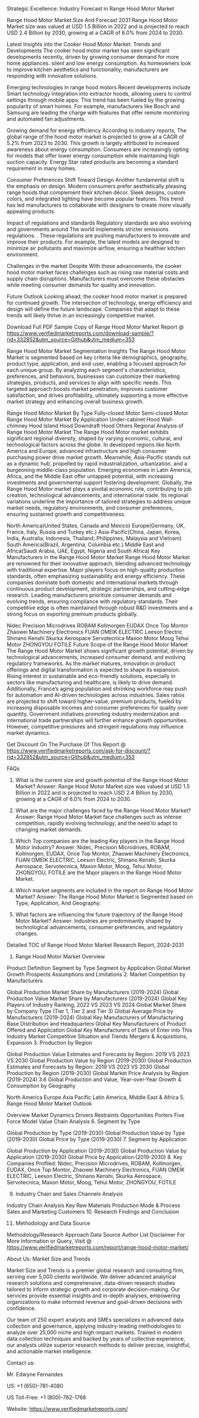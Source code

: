 Strategic Excellence: Industry Forecast in Range Hood Motor Market


Range Hood Motor Market Size And Forecast 2031
Range Hood Motor Market size was valued at USD 1.5 Billion in 2022 and is projected to reach USD 2.4 Billion by 2030, growing at a CAGR of 6.0% from 2024 to 2030.

Latest Insights into the Cooker Hood Motor Market: Trends and Developments
The cooker hood motor market has seen significant developments recently, driven by growing consumer demand for more home appliances. silent and low energy consumption. As homeowners look to improve kitchen aesthetics and functionality, manufacturers are responding with innovative solutions.

Emerging technologies in range hood motors
Recent developments include Smart technology integration into extractor hoods, allowing users to control settings through mobile apps. This trend has been fueled by the growing popularity of smart homes. For example, manufacturers like Bosch and Samsung are leading the charge with features that offer remote monitoring and automated fan adjustments.

Growing demand for energy efficiency
According to industry reports, The global range of the hood motor market is projected to grow at a CAGR of 5.2% from 2023 to 2030. This growth is largely attributed to increased awareness about energy consumption. Consumers are increasingly opting for models that offer lower energy consumption while maintaining high suction capacity. Energy Star rated products are becoming a standard requirement in many homes.

Consumer Preferences Shift Toward Design
Another fundamental shift is the emphasis on design. Modern consumers prefer aesthetically pleasing range hoods that complement their kitchen décor. Sleek designs, custom colors, and integrated lighting have become popular features. This trend has led manufacturers to collaborate with designers to create more visually appealing products.

Impact of regulations and standards
Regulatory standards are also evolving and governments around The world implements stricter emissions regulations. . These regulations are pushing manufacturers to innovate and improve their products. For example, the latest models are designed to minimize air pollutants and maximize airflow, ensuring a healthier kitchen environment.

Challenges in the market
Despite With these advancements, the cooker hood motor market faces challenges such as rising raw material costs and supply chain disruptions. Manufacturers must overcome these obstacles while meeting consumer demands for quality and innovation.

Future Outlook
Looking ahead, the cooker hood motor market is prepared for continued growth. The intersection of technology, energy efficiency and design will define the future landscape. Companies that adapt to these trends will likely thrive in an increasingly competitive market.

Download Full PDF Sample Copy of Range Hood Motor Market Report @ https://www.verifiedmarketreports.com/download-sample/?rid=332852&utm_source=Github&utm_medium=353

Range Hood Motor Market Segmentation Insights
The Range Hood Motor Market is segmented based on key criteria like demographics, geography, product type, application, and end-user, enabling a focused approach for each unique group. By analyzing each segment's characteristics, preferences, and behaviors, businesses can customize their marketing strategies, products, and services to align with specific needs. This targeted approach boosts market penetration, improves customer satisfaction, and drives profitability, ultimately supporting a more effective market strategy and enhancing overall business growth.

Range Hood Motor Market By Type
Fully-closed Motor
Semi-closed Motor
Range Hood Motor Market By Application
Under-cabinet Hood
Wall-chimney Hood
Island Hood
Downdraft Hood
Others
Regional Analysis of Range Hood Motor Market
The Range Hood Motor market exhibits significant regional diversity, shaped by varying economic, cultural, and technological factors across the globe. In developed regions like North America and Europe, advanced infrastructure and high consumer purchasing power drive market growth. Meanwhile, Asia-Pacific stands out as a dynamic hub, propelled by rapid industrialization, urbanization, and a burgeoning middle-class population. Emerging economies in Latin America, Africa, and the Middle East offer untapped potential, with increasing investments and governmental support fostering development. Globally, the Range Hood Motor market plays a pivotal economic role, contributing to job creation, technological advancements, and international trade. Its regional variations underline the importance of tailored strategies to address unique market needs, regulatory environments, and consumer preferences, ensuring sustained growth and competitiveness.

North America(United States, Canada and Mexico)
Europe(Germany, UK, France, Italy, Russia and Turkey etc.)
Asia-Pacific(China, Japan, Korea, India, Australia, Indonesia, Thailand, Philippines, Malaysia and Vietnam)
South America(Brazil, Argentina, Columbia etc.)
Middle East and Africa(Saudi Arabia, UAE, Egypt, Nigeria and South Africa)
Key Manufacturers in the Range Hood Motor Market
Range Hood Motor Market are renowned for their innovative approach, blending advanced technology with traditional expertise. Major players focus on high-quality production standards, often emphasizing sustainability and energy efficiency. These companies dominate both domestic and international markets through continuous product development, strategic partnerships, and cutting-edge research. Leading manufacturers prioritize consumer demands and evolving trends, ensuring compliance with regulatory standards. Their competitive edge is often maintained through robust R&D investments and a strong focus on exporting premium products globally.

Nidec
Precision Microdrives
ROBAM
Kollmorgen
EUDAX
Once Top Montor
Zhaowei Machinery Electronics
FUAN OMEIK ELECTRIC
Leeson Electric
Shinano Kenshi
Skurka Aerospace
Servotecnica
Maxon Motor
Moog
Tehui Motor
ZHONGYOU
FOTILE
Future Scope of the Range Hood Motor Market
The Range Hood Motor Market shows significant growth potential, driven by technological advancements, increased consumer demand, and evolving regulatory frameworks. As the market matures, innovation in product offerings and digital transformation is expected to shape its expansion. Rising interest in sustainable and eco-friendly solutions, especially in sectors like manufacturing and healthcare, is likely to drive demand. Additionally, France’s aging population and shrinking workforce may push for automation and AI-driven technologies across industries. Sales ratios are projected to shift toward higher-value, premium products, fueled by increasing disposable incomes and consumer preferences for quality over quantity. Government initiatives promoting industry modernization and international trade partnerships will further enhance growth opportunities. However, competitive pressures and stringent regulations may influence market dynamics.

Get Discount On The Purchase Of This Report @ https://www.verifiedmarketreports.com/ask-for-discount/?rid=332852&utm_source=Github&utm_medium=353

FAQs
1. What is the current size and growth potential of the Range Hood Motor Market?
Answer: Range Hood Motor Market size was valued at USD 1.5 Billion in 2022 and is projected to reach USD 2.4 Billion by 2030, growing at a CAGR of 6.0% from 2024 to 2030.

2. What are the major challenges faced by the Range Hood Motor Market?
Answer: Range Hood Motor Market face challenges such as intense competition, rapidly evolving technology, and the need to adapt to changing market demands.

3. Which Top companies are the leading Key players in the Range Hood Motor Industry?
Answer: Nidec, Precision Microdrives, ROBAM, Kollmorgen, EUDAX, Once Top Montor, Zhaowei Machinery Electronics, FUAN OMEIK ELECTRIC, Leeson Electric, Shinano Kenshi, Skurka Aerospace, Servotecnica, Maxon Motor, Moog, Tehui Motor, ZHONGYOU, FOTILE are the Major players in the Range Hood Motor Market.

4. Which market segments are included in the report on Range Hood Motor Market?
Answer: The Range Hood Motor Market is Segmented based on Type, Application, And Geography.

5. What factors are influencing the future trajectory of the Range Hood Motor Market?
Answer: Industries are predominantly shaped by technological advancements, consumer preferences, and regulatory changes.

Detailed TOC of Range Hood Motor Market Research Report, 2024-2031
1. Range Hood Motor Market Overview

Product Definition
Segment by Type
Segment by Application
Global Market Growth Prospects
Assumptions and Limitations
2. Market Competition by Manufacturers

Global Production Market Share by Manufacturers (2019-2024)
Global Production Value Market Share by Manufacturers (2019-2024)
Global Key Players of Industry Ranking, 2022 VS 2023 VS 2024
Global Market Share by Company Type (Tier 1, Tier 2 and Tier 3)
Global Average Price by Manufacturers (2019-2024)
Global Key Manufacturers of Manufacturing Base Distribution and Headquarters
Global Key Manufacturers of Product Offered and Application
Global Key Manufacturers of Date of Enter into This Industry
Market Competitive Situation and Trends
Mergers & Acquisitions, Expansion
3. Production by Region

Global Production Value Estimates and Forecasts by Region: 2019 VS 2023 VS 2030
Global Production Value by Region (2019-2030)
Global Production Estimates and Forecasts by Region: 2019 VS 2023 VS 2030
Global Production by Region (2019-2030)
Global Market Price Analysis by Region (2019-2024) 3.6 Global Production and Value, Year-over-Year Growth
4. Consumption by Geography

North America
Europe
Asia Pacific
Latin America, Middle East & Africa
5. Range Hood Motor Market Outlook

Overview
Market Dynamics
Drivers
Restraints
Opportunities
Porters Five Force Model
Value Chain Analysis 
6. Segment by Type

Global Production by Type (2019-2030)
Global Production Value by Type (2019-2030)
Global Price by Type (2019-2030)
7. Segment by Application

Global Production by Application (2019-2030)
Global Production Value by Application (2019-2030)
Global Price by Application (2019-2030)
8. Key Companies Profiled: Nidec, Precision Microdrives, ROBAM, Kollmorgen, EUDAX, Once Top Montor, Zhaowei Machinery Electronics, FUAN OMEIK ELECTRIC, Leeson Electric, Shinano Kenshi, Skurka Aerospace, Servotecnica, Maxon Motor, Moog, Tehui Motor, ZHONGYOU, FOTILE

9. Industry Chain and Sales Channels Analysis

Industry Chain Analysis
Key Raw Materials
Production Mode & Process
Sales and Marketing
Customers
10. Research Findings and Conclusion

11. Methodology and Data Source

Methodology/Research Approach
Data Source
Author List
Disclaimer
For More Information or Query, Visit @ https://www.verifiedmarketreports.com/report/range-hood-motor-market/

About Us: Market Size and Trends

Market Size and Trends is a premier global research and consulting firm, serving over 5,000 clients worldwide. We deliver advanced analytical research solutions and comprehensive, data-driven research studies tailored to inform strategic growth and corporate decision-making. Our services provide essential insights and in-depth analyses, empowering organizations to make informed revenue and goal-driven decisions with confidence.

Our team of 250 expert analysts and SMEs specializes in advanced data collection and governance, applying industry-leading methodologies to analyze over 25,000 niche and high-impact markets. Trained in modern data collection techniques and backed by years of collective experience, our analysts utilize superior research methods to deliver precise, insightful, and actionable market intelligence.

Contact us:

Mr. Edwyne Fernandes

US: +1 (650)-781-4080

US Toll-Free: +1 (800)-782-1768

Website: https://www.verifiedmarketreports.com/
